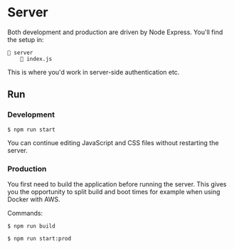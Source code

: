 # Server

Both development and production are driven by Node Express. You'll find the setup in:


```
📁 server
    📄 index.js
```

This is where you'd work in server-side authentication etc.

## Run

### Development

`$ npm run start`

You can continue editing JavaScript and CSS files without restarting the server.

### Production

You first need to build the application before running the server. This gives you the opportunity to split build and boot times for example when using Docker with AWS.

Commands:

`$ npm run build`

`$ npm run start:prod`
